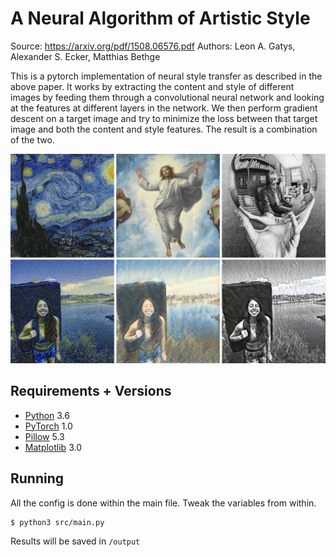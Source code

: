 # A Neural Algorithm of Artistic Style

Source: https://arxiv.org/pdf/1508.06576.pdf
Authors: Leon A. Gatys, Alexander S. Ecker, Matthias Bethge

This is a pytorch implementation of neural style transfer as described in the above paper. It works by extracting the content and style of different images by feeding them through a convolutional neural network and looking at the features at different layers in the network. We then perform gradient descent on a target image and try to minimize the loss between that target image and both the content and style features. The result is a combination of the two.

![Combined](output/combined.png)

## Requirements + Versions

- [Python](https://www.python.org/) 3.6
- [PyTorch](https://pytorch.org/) 1.0
- [Pillow](https://pillow.readthedocs.io/en/5.3.x/) 5.3
- [Matplotlib](https://matplotlib.org/) 3.0

## Running

All the config is done within the main file. Tweak the variables from within.

```
$ python3 src/main.py
```

Results will be saved in `/output`